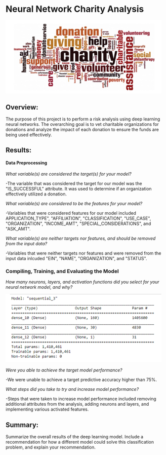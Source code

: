 # Neural Network Charity Analysis

![](https://github.com/NAppazeller/Neural_Network_Charity_Analysis/blob/main/Image_1.PNG)
## Overview: 

The purpose of this project is to perform a risk analysis using deep learning neural networks. The overarching goal is to vet charitable organizations for donations and analyze the impact of each donation to ensure the funds are being used effectively.

## Results: 

#### Data Preprocessing
*What variable(s) are considered the target(s) for your model?*

  -The variable that was considered the target for our model was the "IS_SUCCESSFUL" attribute. It was used to determine if an organization effectively utilized a donation.

*What variable(s) are considered to be the features for your model?*

  -Variables that were considered features for our model included APPLICATION_TYPE", "AFFILIATION", "CLASSIFICATION", "USE_CASE", "ORGANIZATION", "INCOME_AMT", "SPECIAL_CONSIDERATIONS", and "ASK_AMT".
                  
*What variable(s) are neither targets nor features, and should be removed from the input data?*

  -Variables that were neither targets nor features and were removed from the input data inlcuded "EIN", "NAME", "ORGANIZATION", and "STATUS".
  
### Compiling, Training, and Evaluating the Model
*How many neurons, layers, and activation functions did you select for your neural network model, and why?*

![](https://github.com/NAppazeller/Neural_Network_Charity_Analysis/blob/main/Image_2.PNG)

*Were you able to achieve the target model performance?*

  -We were unable to achieve a target predictive accuracy higher than 75%.
  
*What steps did you take to try and increase model performance?*

  -Steps that were taken to increase model performance included removing additional attributes from the analysis, adding neurons and layers, and implementing various activated features.

## Summary: 
Summarize the overall results of the deep learning model. Include a recommendation for how a different model could solve this classification problem, and explain your recommendation.
